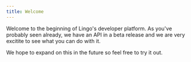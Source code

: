 ```yaml
---
title: Welcome
---
```


Welcome to the beginning of Lingo's developer platform. As you've probably seen already, we have an API in a beta release and we are very excitite to see what you can do with it.

We hope to expand on this in the future so feel free to try it out.
